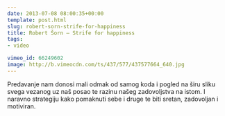 ```yaml
---
date: 2013-07-08 08:00:35+00:00
template: post.html
slug: robert-sorn-strife-for-happiness
title: Robert Šorn – Strife for happiness
tags:
- video

vimeo_id: 66249602
image: http://b.vimeocdn.com/ts/437/577/437577664_640.jpg
---
```


Predavanje nam donosi mali odmak od samog koda i pogled na širu sliku svega
vezanog uz naš posao te razinu našeg zadovoljstva na istom. I naravno strategiju
kako pomaknuti sebe i druge te biti sretan, zadovoljan i motiviran.
